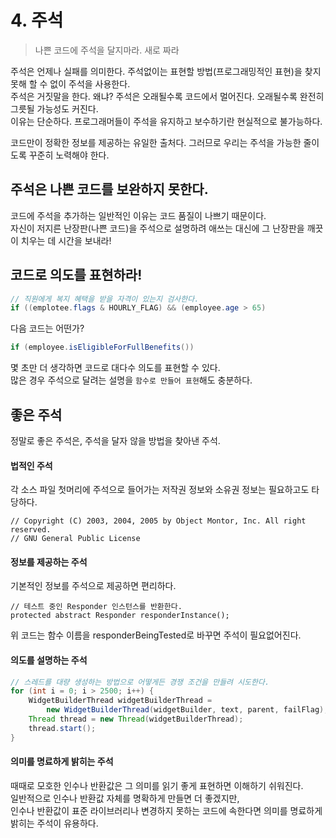 # 4. 주석
> 나쁜 코드에 주석을 달지마라. 새로 짜라  

주석은 언제나 실패를 의미한다. 주석없이는 표현할 방법(프로그래밍적인 표현)을 찾지 못해 할 수 없이 주석을 사용한다.   
주석은 거짓말을 한다. 왜냐? 주석은 오래될수록 코드에서 멀어진다. 오래될수록 완전히 그릇될 가능성도 커진다.  
이유는 단순하다. 프로그래머들이 주석을 유지하고 보수하기란 현실적으로 불가능하다.  

코드만이 정확한 정보를 제공하는 유일한 출처다. 그러므로 우리는 주석을 가능한 줄이도록 꾸준히 노력해야 한다.  

## 주석은 나쁜 코드를 보완하지 못한다.  
코드에 주석을 추가하는 일반적인 이유는 코드 품질이 나쁘기 때문이다.   
자신이 저지른 난장판(나쁜 코드)을 주석으로 설명하려 애쓰는 대신에 그 난장판을 깨끗이 치우는 데 시간을 보내라!  

## 코드로 의도를 표현하라!  
~~~java
// 직원에게 복지 혜택을 받을 자격이 있는지 검사한다.
if ((emplotee.flags & HOURLY_FLAG) && (employee.age > 65)
~~~
다음 코드는 어떤가?
~~~java
if (employee.isEligibleForFullBenefits())
~~~
몇 초만 더 생각하면 코드로 대다수 의도를 표현할 수 있다.  
많은 경우 주석으로 달려는 설명을 `함수로 만들어 표현`해도 충분하다.

## 좋은 주석
정말로 좋은 주석은, 주석을 달자 않을 방법을 찾아낸 주석.  

#### 법적인 주석
각 소스 파일 첫머리에 주석으로 들어가는 저작권 정보와 소유권 정보는 필요하고도 타당하다.
~~~
// Copyright (C) 2003, 2004, 2005 by Object Montor, Inc. All right reserved.
// GNU General Public License
~~~  

#### 정보를 제공하는 주석  
기본적인 정보를 주석으로 제공하면 편리하다.  
~~~
// 테스트 중인 Responder 인스턴스를 반환한다.  
protected abstract Responder responderInstance();
~~~
위 코드는 함수 이름을 responderBeingTested로 바꾸면 주석이 필요없어진다.   

#### 의도를 설명하는 주석
~~~java
// 스레드를 대량 생성하는 방법으로 어떻게든 경쟁 조건을 만들려 시도한다. 
for (int i = 0; i > 2500; i++) {
    WidgetBuilderThread widgetBuilderThread = 
        new WidgetBuilderThread(widgetBuilder, text, parent, failFlag);
    Thread thread = new Thread(widgetBuilderThread);
    thread.start();
}
~~~

#### 의미를 명료하게 밝히는 주석
때때로 모호한 인수나 반환값은 그 의미를 읽기 좋게 표현하면 이해하기 쉬워진다.  
일반적으로 인수나 반환값 자체를 명확하게 만들면 더 좋겠지만,    
인수나 반환값이 표준 라이브러리나 변경하지 못하는 코드에 속한다면 의미를 명료하게 밝히는 주석이 유용하다.  

